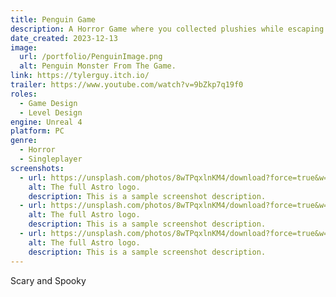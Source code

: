 ```yaml
---
title: Penguin Game
description: A Horror Game where you collected plushies while escaping the monster.
date_created: 2023-12-13
image:
  url: /portfolio/PenguinImage.png
  alt: Penguin Monster From The Game.
link: https://tylerguy.itch.io/
trailer: https://www.youtube.com/watch?v=9bZkp7q19f0
roles:
  - Game Design
  - Level Design
engine: Unreal 4
platform: PC
genre:
  - Horror
  - Singleplayer
screenshots:
  - url: https://unsplash.com/photos/8wTPqxlnKM4/download?force=true&w=640
    alt: The full Astro logo.
    description: This is a sample screenshot description.
  - url: https://unsplash.com/photos/8wTPqxlnKM4/download?force=true&w=640
    alt: The full Astro logo.
    description: This is a sample screenshot description.
  - url: https://unsplash.com/photos/8wTPqxlnKM4/download?force=true&w=640
    alt: The full Astro logo.
    description: This is a sample screenshot description.
---
```

Scary and Spooky